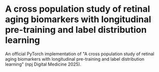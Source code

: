 # A cross population study of retinal aging biomarkers with longitudinal pre-training and label distribution learning
An official PyTorch implementation of "A cross population study of retinal aging biomarkers with longitudinal pre-training and label distribution learning" (npj Digital Medicine 2025).
